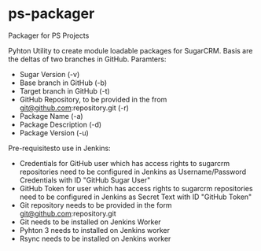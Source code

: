 # ps-packager
Packager for PS Projects

Pyhton Utility to create module loadable packages for SugarCRM. Basis are the deltas of two branches in GitHub.
Paramters:
- Sugar Version (-v)
- Base branch in GitHub (-b)
- Target branch in GitHub (-t)
- GitHub Repository, to be provided in the from git@github.com:repository.git (-r)
- Package Name (-a)
- Package Description (-d)
- Package Version (-u)


Pre-requisitesto use in Jenkins:
- Credentials for GitHub user which has access rights to sugarcrm repositories need to be configured in Jenkins as Username/Password Credentials with ID "GitHub Sugar User"
- GitHub Token for user which has access rights to sugarcrm repositories need to be configured in Jenkins as Secret Text with ID "GitHub Token"
- Git repository needs to be provided in the form git@github.com:repository.git
- Git needs to be installed on Jenkins Worker
- Pyhton 3 needs to installed on Jenkins worker
- Rsync needs to be installed on Jenkins worker
